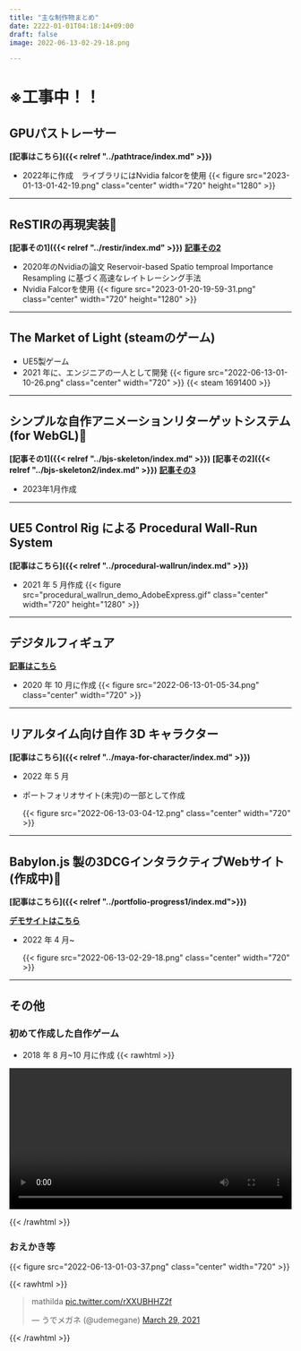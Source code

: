 ```yaml
---
title: "主な制作物まとめ"
date: 2222-01-01T04:18:14+09:00
draft: false
image: 2022-06-13-02-29-18.png

---
```

# ※工事中！！

## GPUパストレーサー
**[記事はこちら]({{< relref "../pathtrace/index.md" >}})**
- 2022年に作成　ライブラリにはNvidia falcorを使用
  {{< figure src="2023-01-13-01-42-19.png" class="center" width="720" height="1280" >}}
---

## ReSTIRの再現実装🚧

**[記事その1]({{< relref "../restir/index.md" >}})**
**[記事その2]()**
- 2020年のNvidiaの論文 Reservoir-based Spatio temproal Importance Resampling に基づく高速なレイトレーシング手法
- Nvidia Falcorを使用
 {{< figure src="2023-01-20-19-59-31.png" class="center" width="720" height="1280" >}}
---


## The Market of Light (steamのゲーム)

- UE5製ゲーム
- 2021 年に、エンジニアの一人として開発
  {{< figure src="2022-06-13-01-10-26.png" class="center" width="720" >}}
  {{< steam 1691400 >}}

---

## シンプルな自作アニメーションリターゲットシステム(for WebGL)🚧
**[記事その1]({{< relref "../bjs-skeleton/index.md" >}})**
**[記事その2]({{< relref "../bjs-skeleton2/index.md" >}})**
**[記事その3]()**
- 2023年1月作成
---

## UE5 Control Rig による Procedural Wall-Run System

**[記事はこちら]({{< relref "../procedural-wallrun/index.md" >}})**

- 2021 年 5 月作成
  {{< figure src="procedural_wallrun_demo_AdobeExpress.gif" class="center" width="720" height="1280" >}}

---

## デジタルフィギュア

**[記事はこちら](https://blog.misw.jp/entry/2020/12/24/000000)**

- 2020 年 10 月に作成
  {{< figure src="2022-06-13-01-05-34.png" class="center" width="720" >}}

---

## リアルタイム向け自作 3D キャラクター
**[記事はこちら]({{< relref "../maya-for-character/index.md" >}})**

- 2022 年 5 月
- ポートフォリオサイト(未完)の一部として作成

  {{< figure src="2022-06-13-03-04-12.png" class="center" width="720" >}}

---

## Babylon.js 製の3DCGインタラクティブWebサイト(作成中)🚧

**[記事はこちら]({{< relref "../portfolio-progress1/index.md">}})**

**[デモサイトはこちら](https://udemegane.net)**

- 2022 年 4 月~

  {{< figure src="2022-06-13-02-29-18.png" class="center" width="720" >}}
---

## その他

### 初めて作成した自作ゲーム

- 2018 年 8 月~10 月に作成
  {{< rawhtml >}}

<video width=100% controls autoplay>
    <source src="/videos/ue4_robot_captcha.mp4" type="video/mp4">
    Your browser does not support the video tag.  
</video>

{{< /rawhtml >}}

### おえかき等

{{< figure src="2022-06-13-01-03-37.png" class="center" width="720" >}}

{{< rawhtml >}}

<blockquote class="twitter-tweet"><p lang="et" dir="ltr">mathilda <a href="https://t.co/rXXUBHHZ2f">pic.twitter.com/rXXUBHHZ2f</a></p>&mdash; うでメガネ (@udemegane) <a href="https://twitter.com/udemegane/status/1376528591790297092?ref_src=twsrc%5Etfw">March 29, 2021</a></blockquote> <script async src="https://platform.twitter.com/widgets.js" charset="utf-8"></script>
{{< /rawhtml >}}
